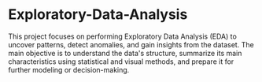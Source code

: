 # Exploratory-Data-Analysis
This project focuses on performing Exploratory Data Analysis (EDA) to uncover patterns, detect anomalies, and gain insights from the dataset. The main objective is to understand the data's structure, summarize its main characteristics using statistical and visual methods, and prepare it for further modeling or decision-making.
